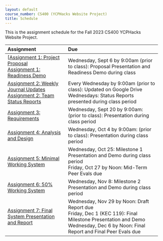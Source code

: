 ```yaml
---
layout: default
course_number: CS400 (YCPHacks Website Project)
title: Schedule
---
```


This is the assignment schedule for the Fall 2023 CS400 YCPHacks Website Project. 

**Assignment** | **Due**
:--------------|:---------
[[Assignment 1: Project Proposal](../../assign/assign01.html)<br>[Assignment 1: Readiness Demo](../../assign/assign01.html)  | Wednesday, Sept 6 by 9:00am (prior to class): Proposal Presentation and Readiness Demo during class
[Assignment 2: Weekly Journal Updates](../../assign/assign02.html)<br>[Assignment 2: Team Status Reports](../../assign/assign02.html) | Every Wednesday by 9:00am (prior to class): Updated on Google Drive<br> Wednesdays: Status Reports presented during class period
[Assignment 3: Requirements](../../assign/assign03.html)                   | Wednesday, Sept 20 by 9:00am: (prior to class): Presentation during class period
[Assignment 4: Analysis and Design](../../assign/assign04.html)            | Wednesday, Oct 4 by 9:00am: (prior to class): Presentation during class period
[Assignment 5: Minimal Working System](assign/assign05.html)               | Wednesday, Oct 25: Milestone 1 Presentation and Demo during class period<br>Friday, Oct 27 by Noon: Mid-Term Peer Evals due
[Assignment 6: 50% Working System](assign/assign06.html)                   | Wednesday, Nov 8: Milestone 2 Presentation and Demo during class period
[Assignment 7: Final System Presentation and Report](assign/assign07.html) | Wednesday, Nov 29 by Noon: Draft Report due<br>Friday, Dec 1 (KEC 119): Final Milestone Presentation and Demo<br>Wednesday, Dec 6 by Noon: Final Report and Final Peer Evals due